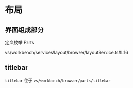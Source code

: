 # 布局

## 界面组成部分


定义枚举 Parts

vs/workbench/services/layout/browser/layoutService.ts#L16


## titlebar

`titlebar` 位于 `vs/workbench/browser/parts/titlebar`
